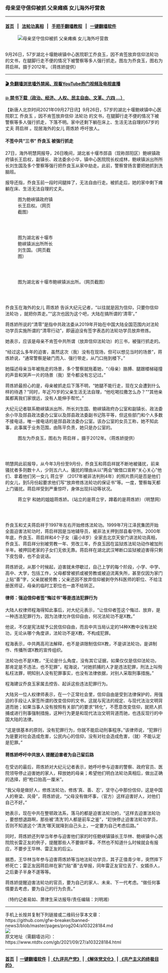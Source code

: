 ### 母亲坚守信仰被抓 父亲瘫痪 女儿海外吁营救
------------------------

#### [首页](https://github.com/gfw-breaker/banned-news3/blob/master/README.md) &nbsp;&nbsp;|&nbsp;&nbsp; [法轮功真相](https://github.com/begood0513/basic/blob/master/README.md)  &nbsp;&nbsp;|&nbsp;&nbsp; [手把手翻墙教程](https://github.com/gfw-breaker/guides/wiki)  &nbsp;&nbsp;|&nbsp;&nbsp; [一键翻墙软件](https://github.com/gfw-breaker/nogfw/blob/master/README.md)  



<div><div class="featured_image">
 <figure>
  <img alt="母亲坚守信仰被抓 父亲瘫痪 女儿海外吁营救" src="https://i.ntdtv.com/assets/uploads/2021/09/id13263827-f0474ab1f30576148f856fbe40244ed3-800x450.jpg"/>
 </figure><br/>
 <span class="caption">
  9月26日，57岁湖北十堰鲍峡镇中心医院职工乔良玉，因不肯签放弃信仰法轮功的文书，在腿脚行走不便的情况下被警察等多人强行抓走。图左为乔良玉，图右为蒋启祥。摄于2012年。（蒋炼娇提供）
 </span>
</div>
</div><hr/>

#### [ 🎬  免翻墙浏览墙外禁闻、观看YouTube热门视频及电视直播](https://github.com/gfw-breaker/HelloWorld)

#### [ 💥  禁书下载（政治、经济、人权、民主自由、文革、六四 ...）](https://github.com/gfw-breaker/books/blob/master/README.md)

<div><div class="post_content" itemprop="articleBody">
 <p>
  【新唐人北京时间2021年09月27日讯】9月26日，57岁的湖北十堰鲍峡镇中心医院职工
  <ok href="https://www.ntdtv.com/gb/乔良玉.htm">
   乔良玉
  </ok>
  ，因不肯签放弃信仰
  <ok href="https://www.ntdtv.com/gb/法轮功.htm">
   法轮功
  </ok>
  的文书，在腿脚行走不便的情况下被警察等多人强行抓走，下落不明。家中还剩下躺在床上、生活无法自理的67岁的丈夫
  <ok href="https://www.ntdtv.com/gb/蒋启祥.htm">
   蒋启祥
  </ok>
  。现居海外的女儿
  <ok href="https://www.ntdtv.com/gb/蒋炼娇.htm">
   蒋炼娇
  </ok>
  呼吁放人。
 </p>
 <h4>
  不签中共“三书”
  <ok href="https://www.ntdtv.com/gb/乔良玉.htm">
   乔良玉
  </ok>
  被强行抓走
 </h4>
 <p>
  27日，海外明慧网报导，26日晚间，湖北省十堰市郧县（现称郧阳区）鲍峡镇政府镇长王启权，副镇长、政法委余小华，镇中心医院院长权成林，鲍峡镇派出所所长刘生国及多个警察等强行把乔良玉从家中劫走。此前，警察曾扬言要把她抓到洗脑班。
 </p>
 <p>
  报导还指，乔良玉前一段时间腿摔了，无法自由行走。被抓走后，她的家中剩下瘫躺在床、生活无法自理的丈夫。
 </p>
 <figure class="wp-caption aligncenter" id="attachment_103228191" style="width: 117px">
  <img alt="" class="wp-image-103228191" src="https://i.ntdtv.com/assets/uploads/2021/09/id13263808-a1df7a4200a7ee415ebc14ed3e42302e.jpg">
   <br/><figcaption class="wp-caption-text">
    图为鲍峡镇政府镇长王启权。（网页截图）
   </figcaption><br/>
  </img>
 </figure><br/>
 <p>
 </p>
 <figure class="wp-caption aligncenter" id="attachment_103228193" style="width: 124px">
  <img alt="" class="wp-image-103228193" src="https://i.ntdtv.com/assets/uploads/2021/09/id13263807-84c42a1509da5fd32b48dac50155c2f0.jpg">
   <br/><figcaption class="wp-caption-text">
    图为湖北省十堰市鲍峡镇派出所所长刘生国。（网页截图）
   </figcaption><br/>
  </img>
 </figure><br/>
 <p>
 </p>
 <figure class="wp-caption aligncenter" id="attachment_103228194" style="width: 292px">
  <img alt="" class="wp-image-103228194" src="https://i.ntdtv.com/assets/uploads/2021/09/id13263806-991e53e333121ab864e8f1190d104af8-e1632738080836.jpg"/>
  <br/><figcaption class="wp-caption-text">
   图为湖北省十堰市鲍峡镇派出所。（网页截图）
  </figcaption><br/>
 </figure><br/>
 <p>
  乔良玉在海外的女儿
  <ok href="https://www.ntdtv.com/gb/蒋炼娇.htm">
   蒋炼娇
  </ok>
  告诉大纪元记者，“以往就是因为信仰，只要你信仰
  <ok href="https://www.ntdtv.com/gb/法轮功.htm">
   法轮功
  </ok>
  ，就把你弄走。”“这次也因为这个吧，大陆在搞所谓的‘清零’。”
 </p>
 <p>
  蒋炼娇所说的“清零”是指中共政法委从2019年开始在中国大陆全国范围内对法轮功学员实施所谓的“清零行动”，即逼迫没有签字表态的法轮功学员放弃修炼。
 </p>
 <p>
  她表示，应该是母亲不肯签中共所谓（放弃信仰法轮功）的三书，被强行抓走的。
 </p>
 <p>
  “经过这么多年的迫害，虽然这次（我）没有在现场，但可以想见当时的场景”，蒋炼娇说，“通常警察是破门而入、强行带走，从门口拖到楼下。”
 </p>
 <p>
  她描述母亲当年被拖走的场景，多个警察就拖着她，“（母亲）胳膊、腿跟楼梯碰撞的声音和哭声一片的场景（我）至今都没有忘记过。”
 </p>
 <p>
  蒋炼娇最担心的是，母亲被抓走后下落不明，“她腿不能行走，现在又会遭到什么样的待遇？”同时，年近70岁的父亲生活无法自理，“他吃喝拉撒怎么办？”“其他亲属都离我们家很远，没有人能伸手帮忙。”
 </p>
 <p>
  大纪元记者联系鲍峡镇派出所、所长刘生国、鲍峡镇政府办公室和副镇长、政法委余小华及郧县政法委办公室以及郧县政法委副书记陈平等，但这些部门和个人多数不接电话，唯一接电话的是郧县政法委办公室。该办公室的女员工称，她不知此事，此事属于业务范围，由陈平负责，她只是办公室的。
 </p>
 <figure class="wp-caption aligncenter" id="attachment_103228195" style="width: 600px">
  <img alt="" class="size-medium wp-image-103228195" src="https://i.ntdtv.com/assets/uploads/2021/09/id13263827-f0474ab1f30576148f856fbe40244ed3-600x450-600x450.jpg"/>
  <br/><figcaption class="wp-caption-text">
   图左为乔良玉，图右为
   <ok href="https://www.ntdtv.com/gb/蒋启祥.htm">
    蒋启祥
   </ok>
   。摄于2012年。（蒋炼娇提供）
  </figcaption><br/>
 </figure><br/>
 <p>
  明慧网此前报导，从今年3月份至9月份，乔良玉和蒋启祥就不断地被骚扰，前来骚扰者多则数十人，少则五六人。骚扰的理由从以“两会”做借口宣称“关心关心”他们、拿着他们另一女儿
  <ok href="https://www.ntdtv.com/gb/蒋立宇.htm">
   蒋立宇
  </ok>
  （2017年被非法判刑4年）的照片质问是否是他们的女儿，到5月份起要求他们写“放弃修炼法轮功的保证书”等。一度，警察每天都上门骚扰。蒋启祥受到严重惊吓，身体出现抖动等状况。
 </p>
 <figure class="wp-caption aligncenter" id="attachment_103228196" style="width: 600px">
  <img alt="" class="size-medium wp-image-103228196" src="https://i.ntdtv.com/assets/uploads/2021/09/2017-5-17-mh-beijing-jiangliyu-600x450-600x450.jpg"/>
  <br/><figcaption class="wp-caption-text">
   <ok href="https://www.ntdtv.com/gb/蒋立宇.htm">
    蒋立宇
   </ok>
   和她的姐姐蒋炼娇。（站立的是蒋立宇，蹲着的是蒋炼娇）（明慧网）
  </figcaption><br/>
 </figure><br/>
 <p>
  乔良玉和丈夫蒋启祥于1997年左右开始修炼法轮功。1999年7月江泽民集团开始全面迫害法轮功时，蒋启祥因是当地辅导员，被非法关押到郧县看守所。2000年年底，乔良玉、蒋启祥和4个子女（最小8岁）全家去北京天安门讲法轮功真相，乔良玉、蒋启祥分别被劳教一年、劳改三年，乔良玉因在监狱炼法轮功动作被加刑半年。被押回老家的子女们无依无靠。蒋启祥在湖北武汉琴断口监狱被迫害得只剩下皮包骨，也不会说话。
 </p>
 <p>
  蒋炼娇说，从那个时候起，迫害就未停歇过，自己上学的每个阶段，小学、中学、高中、大学，包括工作，父母都曾被抓或被劳教或被迫流离失所，甚至仅因为家门上贴“善”字，父亲就被劳教；父亲还因不放弃信仰被剥夺外科医师的职位、不给注册医师证，母亲的临时工职位也一直不给转正。
 </p>
 <h4>
  律师：强迫信仰者签“悔过书”等是违法犯罪行为
 </h4>
 <p>
  大陆人权律师程海得知此事后，对大纪元表示，“让信仰者签这个悔过、放弃，是一种违法犯罪行为，因为法律允许信仰自由，何况法轮功不是X教。”
 </p>
 <p>
  他说，不仅是宪法赋予公民信仰自由，而且中共当局认定的14种X教中没有法轮功，无论从哪个角度讲，法轮功不是X教，不构成犯罪。
 </p>
 <p>
  程海表示，中共两高司法解释，也不是讲限制信仰X教，不是讲法轮功，是讲制作、传播所谓X教的宣传组织。
 </p>
 <p>
  法轮功也不是X教，“无论是什么角度，没有其它证据，如果仅仅是信仰法轮功，那肯定是不违法，也不犯罪”，程海说，“对她抓捕的人才是违法犯罪，刑法上叫徇私枉法罪，明知别人没有犯罪事实，也没有法律依据，对别人采取刑事措施。”
 </p>
 <p>
  程海建议乔良玉家属去控告、起诉这些违法犯罪行为。
 </p>
 <p>
  大陆另一位人权律师表示，在一个正常社会里，信仰自由是受到法律保护的，用强迫的手段让人家签所谓的改变信仰的文书，这就与宪法的规定、与现代法治文明背道而驰；如果当事人没有按照有关部门的要求“转化”，不愿意改变信仰，就把人抓捕或进行刑事强制措施，这种行为更是和现代法治文明背道而驰，也违反现行的中国大陆的法律。
 </p>
 <p>
  “这是很基本的原则，没有犯罪行为，你就不能启动刑事程序。”该律师说，“犯罪行为是要对社会造成危害，公民内心的信仰，没有对社会造成危害，（就）不能认定是犯罪。”
 </p>
 <h4>
  蒋炼娇呼吁中共放人 提醒迫害者为自己留后路
 </h4>
 <p>
  在受访的最后，蒋炼娇对大纪元记者表示，她呼吁参与迫害的警察、政府官员、医院领导停止迫害她的家人，释放她的母亲；希望他们明白法轮功真相后，做出正确的选择，把“枪口抬高一厘米”。
 </p>
 <p>
  “我父母是做好人，修炼法轮功，修炼‘真、善、忍’，坚守心中那份信仰，这是中国人的脊梁、风骨”，蒋炼娇说，“父母没有做坏事，（官方）这样迫害好人，对他们自己不好。”
 </p>
 <p>
  她表示，现在中共在整顿政法系，落马的都是迫害法轮功的，“这样去迫害法轮功 ，要想想退路啊，那些被‘清洗’的人都是前车之鉴”，“赶快停止迫害法轮功学员，否则不知道这个‘清洗’哪天就降到自己头上，一定要为自己考虑后路。”
 </p>
 <p>
  同时，蒋炼娇还列举当年参与迫害他们家的时任鲍峡镇镇长王华林、鲍峡镇中心医院院长雷正友的例子，提醒那些人不要做坏事，不然也不知道什么时候就会有报应，不要步王华林、雷正友的后尘。
 </p>
 <p>
  据悉，王华林当年参与迫害蒋炼娇等当地法轮功学员，其子正值青少年，突然摔下桥死亡；雷正友因蒋启祥在家门贴“善”去举报，同年雷正友官位丢了、女婿杀人，之后妻子半身不遂等等。
 </p>
 <p>
  蒋炼娇提醒迫害法轮功的官员，要为自己的家人、未来、下一代考虑。“做任何事情要去考虑，要为自己的行为负责。”
 </p>
 <p>
  （特约记者易如、萧律生采访报导/责任编辑：刘明湘）
 </p>
 <div class="single_ad">
 </div>
</div>
</div>
<hr/>
手机上长按并复制下列链接或二维码分享本文章：<br/>
https://github.com/gfw-breaker/banned-news3/blob/master/pages/prog204/a103228184.md <br/>
<a href='https://github.com/gfw-breaker/banned-news3/blob/master/pages/prog204/a103228184.md'><img src='https://github.com/gfw-breaker/banned-news3/blob/master/pages/prog204/a103228184.md.png'/></a> <br/>
原文地址（需翻墙访问）：https://www.ntdtv.com/gb/2021/09/27/a103228184.html


------------------------
#### [首页](https://github.com/gfw-breaker/banned-news3/blob/master/README.md) &nbsp;|&nbsp; [一键翻墙软件](https://github.com/gfw-breaker/nogfw/blob/master/README.md) &nbsp;| [《九评共产党》](https://github.com/gfw-breaker/9ping.md/blob/master/README.md#九评之一评共产党是什么) | [《解体党文化》](https://github.com/gfw-breaker/jtdwh.md/blob/master/README.md) | [《共产主义的终极目的》](https://github.com/gfw-breaker/gczydzjmd.md/blob/master/README.md)


<img src='http://gfw-breaker.win/banned-news3/pages/prog204/a103228184.md' width='0px' height='0px'/>